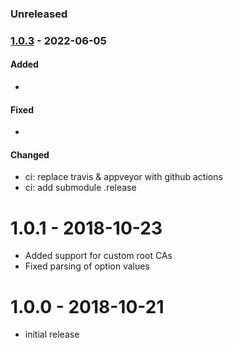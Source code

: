 
### Unreleased

### [1.0.3] - 2022-06-05

#### Added

- 

#### Fixed

- 

#### Changed

- ci: replace travis & appveyor with github actions
- ci: add submodule .release


# 1.0.1 - 2018-10-23

- Added support for custom root CAs
- Fixed parsing of option values

# 1.0.0 - 2018-10-21

- initial release


[1.0.3]: https://github.com/haraka/haraka-plugin-auth-imap/releases/tag/1.0.3
